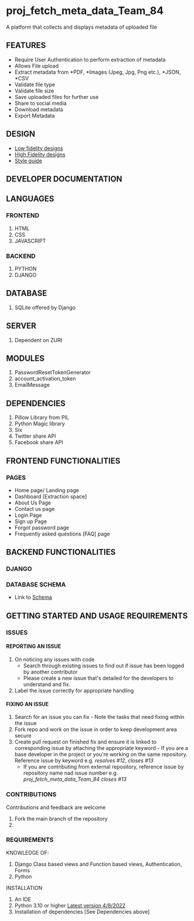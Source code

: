 # proj_fetch_meta_data_Team_84
A platform that collects and displays metadata of uploaded file

## FEATURES
  - Require User Authentication to perform extraction of metadata
  - Allows File upload
  - Extract metadata from *PDF, *Images (Jpeg, Jpg, Png etc.), *JSON, *CSV
  - Validate file type
  - Validate file size
  - Save uploaded files for further use
  - Share to social media
  - Download metadata
  - Export Metadata
## DESIGN
  - [Low fidelity designs](https://www.figma.com/file/JQtpoNpLc7SeBEHpormEqh/Team84_fetch_metadata-collaboration?node-id=0%3A1)
  - [High Fidelity designs](https://www.figma.com/file/JQtpoNpLc7SeBEHpormEqh/Team84_fetch_metadata-collaboration?node-id=2%3A3)
  - [Style guide](https://www.figma.com/file/JQtpoNpLc7SeBEHpormEqh/Team84_fetch_metadata-collaboration?node-id=2%3A2)
## DEVELOPER DOCUMENTATION
## LANGUAGES
### FRONTEND
   1. HTML
   2. CSS
   3. JAVASCRIPT
### BACKEND
   1. PYTHON
   2. DJANGO
## DATABASE
   1. SQLite offered by Django
## SERVER
   1. Dependent on ZURI
## MODULES
   1. PasswordResetTokenGenerator
   2. account_activation_token
   3. EmailMessage
## DEPENDENCIES
   1. Pillow Library from PIL
   2. Python Magic library
   3. Six
   4. Twitter share API
   5. Facebook share API
## FRONTEND FUNCTIONALITIES
  ### PAGES
   - Home page/ Landing page
   - Dashboard [Extraction space]
   - About Us Page
   - Contact us page
   - Login Page
   - Sign up Page
   - Forgot password page
   - Frequently asked questions [FAQ] page


## BACKEND FUNCTIONALITIES
   ### DJANGO
   ### DATABASE SCHEMA
   - Link to [Schema](https://www.figma.com/file/aI8937bo1V25WH5bRGaBZx/Team-84_fetch-metadata-_schema?node-id=0%3A1)
        
## GETTING STARTED AND USAGE REQUIREMENTS
  ### ISSUES
  #### REPORTING AN ISSUE
  1. On noticing any issues with code
      - Search through existing issues to find out if issue has been logged by another contributor
      - Please create a new issue that's detailed for the developers to understand and fix.
  2. Label the issue correctly for appropriate handling
    
   #### FIXING AN ISSUE
  1. Search for an issue you can fix
    - Note the tasks that need fixing within the issue
  2. Fork repo and work on the issue in order to keep development area secure
  3. Create pull request on finished fix and ensure it is linked to corresponding issue by attaching the appropriate keyword
    - If you are a base developer in the project or you're working on the same repository. Reference issue by keyword e.g. *resolves #12*, *closes #13*
      - If you are contributing from external repository, reference issue by repository name nad issue number e.g. *proj_fetch_meta_data_Team_84 closes #13*
    
  ### CONTRIBUTIONS
   Contributions and feedback are welcome
   1. Fork the main branch of the repository
   2. 
  ### REQUIREMENTS
  KNOWLEDGE OF:
   1. Django Class based views and Function based views, Authentication, Forms
   2. Python

  INSTALLATION
  1. An IDE
  2. Python 3.10 or higher [Latest version 4/8/2022](https://www.python.org/downloads/release/python-3106/)
  3. Installation of dependencies [See Dependencies above]
        
         
